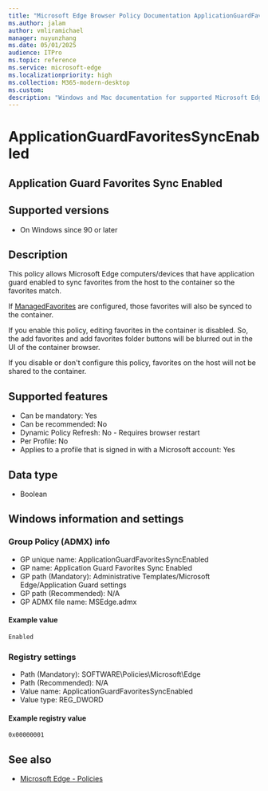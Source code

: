 ```yaml
---
title: "Microsoft Edge Browser Policy Documentation ApplicationGuardFavoritesSyncEnabled"
ms.author: jalam
author: vmliramichael
manager: nuyunzhang
ms.date: 05/01/2025
audience: ITPro
ms.topic: reference
ms.service: microsoft-edge
ms.localizationpriority: high
ms.collection: M365-modern-desktop
ms.custom:
description: "Windows and Mac documentation for supported Microsoft Edge Browser policy: Application Guard Favorites Sync Enabled"
---
```


<!--THIS FILE IS AUTOMATICALLY GENERATED. MANUAL CHANGES WILL BE OVERWRITTEN.-->
<!--Please contact the Microsoft Edge Manageability team with any questions.-->

# ApplicationGuardFavoritesSyncEnabled

## Application Guard Favorites Sync Enabled


## Supported versions

- On Windows since 90 or later

## Description

This policy allows Microsoft Edge computers/devices that have application guard enabled to sync favorites from the host to the container so the favorites match.

If [ManagedFavorites](ManagedFavorites.md) are configured, those favorites will also be synced to the container.

If you enable this policy, editing favorites in the container is disabled. So, the add favorites and add favorites folder buttons will be blurred out in the UI of the container browser.

If you disable or don't configure this policy, favorites on the host will not be shared to the container.

## Supported features

- Can be mandatory: Yes
- Can be recommended: No
- Dynamic Policy Refresh: No - Requires browser restart
- Per Profile: No
- Applies to a profile that is signed in with a Microsoft account: Yes

## Data type

- Boolean

## Windows information and settings

### Group Policy (ADMX) info

- GP unique name: ApplicationGuardFavoritesSyncEnabled
- GP name: Application Guard Favorites Sync Enabled
- GP path (Mandatory): Administrative Templates/Microsoft Edge/Application Guard settings
- GP path (Recommended): N/A
- GP ADMX file name: MSEdge.admx

#### Example value

```
Enabled
```

### Registry settings

- Path (Mandatory): SOFTWARE\Policies\Microsoft\Edge
- Path (Recommended): N/A
- Value name: ApplicationGuardFavoritesSyncEnabled
- Value type: REG_DWORD

#### Example registry value

```
0x00000001
```


## See also
- [Microsoft Edge - Policies](../microsoft-edge-policies.md)
